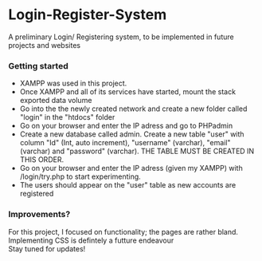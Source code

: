 # Login-Register-System
A preliminary Login/ Registering system, to be implemented in future projects and websites

### Getting started
* XAMPP was used in this project. <br />
* Once XAMPP and all of its services have started, mount the stack exported data volume<br />
* Go into the the newly created network and create a new folder called "login" in the "htdocs" folder<br />
* Go on your browser and enter the IP adress and go to PHPadmin<br />
* Create a new database called admin. Create a new table "user" with column "Id" (Int, auto increment), "username" (varchar), "email" (varchar) and "password" (varchar). THE TABLE MUST BE CREATED IN THIS ORDER. <br />
* Go on your browser and enter the IP adress (given my XAMPP) with /login/try.php to start experimenting.<br />
* The users should appear on the "user" table as new accounts are registered<br />


### Improvements?
For this project, I focused on functionality; the pages are rather bland. Implementing CSS is defintely a futture endeavour <br />
Stay tuned for updates!
